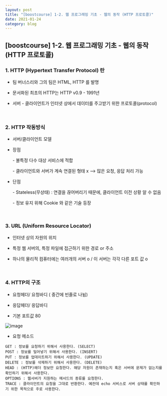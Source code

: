 ```yaml
---
layout: post
title: "[boostcourse] 1-2. 웹 프로그래밍 기초 - 웹의 동작 (HTTP 프로토콜)"
date: 2021-01-24
category: blog
---
```


## [boostcourse] 1-2. 웹 프로그래밍 기초 - 웹의 동작 (HTTP 프로토콜)

### 1. HTTP (Hypertext Transfer Protocol) 란

- 팀 버너스리와 그의 팀은 HTML, HTTP 를 발명

- 문서화된 최초의 HTTP는 HTTP v0.9 - 1991년

- 서버 - 클라이언트가 인터넷 상에서 데이터를 주고받기 위한 프로토콜(protocol)

<br>

### 2. HTTP 작동방식

- 서버/클라이언트 모델

- 장점

  \- 불특정 다수 대상 서비스에 적합

  \- 클라이언트와 서버가 계속 연결된 형태 x --> 많은 요청, 응답 처리 가능

- 단점

  \- Stateless(무상태) : 연결을 끊어버리기 때문에, 클라이언트 이전 상황 알 수 없음

  \- 정보 유지 위해 Cookie 와 같은 기술 등장

<br>

### 3. URL (Uniform Resource Locator)

- 인터넷 상의 자원의 위치

- 특정 웹 서버의, 특정 파일에 접근하기 위한 경로 or 주소

- 하나의 물리적 컴퓨터에는 여러개의 서버 o / 이 서버는 각각 다른 포트 값 o

<br>

### 4. HTTP의 구조

- 요청헤더/ 요청바디 ( 중간에 빈줄로 나뉨)

- 응답헤더/ 응답바디

- 기본 포트값 80

![image](https://user-images.githubusercontent.com/66353700/105634806-3feb5680-5ea3-11eb-8cee-c4f8f531c534.png)


- 요청 메소드

````
GET : 정보를 요청하기 위해서 사용한다. (SELECT)
POST : 정보를 밀어넣기 위해서 사용한다. (INSERT)
PUT : 정보를 업데이트하기 위해서 사용한다. (UPDATE)
DELETE : 정보를 삭제하기 위해서 사용한다. (DELETE)
HEAD : (HTTP)헤더 정보만 요청한다. 해당 자원이 존재하는지 혹은 서버에 문제가 없는지를 확인하기 위해서 사용한다.
OPTIONS : 웹서버가 지원하는 메서드의 종류를 요청한다.
TRACE : 클라이언트의 요청을 그대로 반환한다. 예컨데 echo 서비스로 서버 상태를 확인하기 위한 목적으로 주로 사용한다.
````
